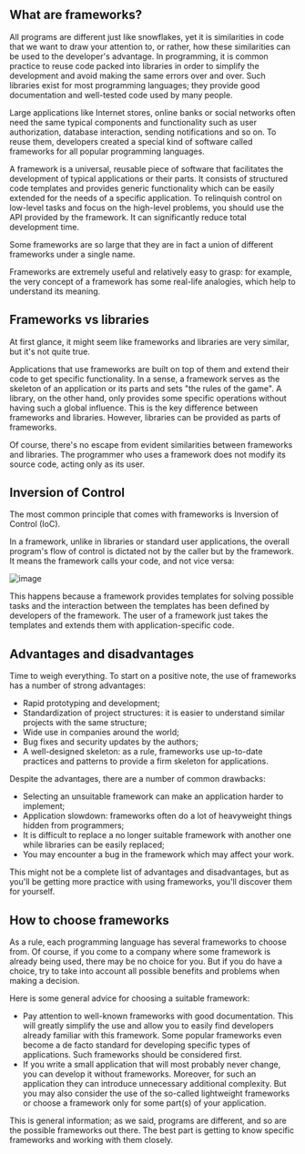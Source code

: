 ## What are frameworks?
All programs are different just like snowflakes, yet it is similarities in code that we want to draw your attention to, or rather, how these similarities can be used to the developer's advantage. In programming, it is common practice to reuse code packed into libraries in order to simplify the development and avoid making the same errors over and over. Such libraries exist for most programming languages; they provide good documentation and well-tested code used by many people.

Large applications like Internet stores, online banks or social networks often need the same typical components and functionality such as user authorization, database interaction, sending notifications and so on. To reuse them, developers created a special kind of software called frameworks for all popular programming languages.

A framework is a universal, reusable piece of software that facilitates the development of typical applications or their parts. It consists of structured code templates and provides generic functionality which can be easily extended for the needs of a specific application. To relinquish control on low-level tasks and focus on the high-level problems, you should use the API provided by the framework. It can significantly reduce total development time.

Some frameworks are so large that they are in fact a union of different frameworks under a single name.

Frameworks are extremely useful and relatively easy to grasp: for example, the very concept of a framework has some real-life analogies, which help to understand its meaning.

## Frameworks vs libraries
At first glance, it might seem like frameworks and libraries are very similar, but it's not quite true.

Applications that use frameworks are built on top of them and extend their code to get specific functionality. In a sense, a framework serves as the skeleton of an application or its parts and sets "the rules of the game". A library, on the other hand, only provides some specific operations without having such a global influence. This is the key difference between frameworks and libraries. However, libraries can be provided as parts of frameworks.

Of course, there's no escape from evident similarities between frameworks and libraries. The programmer who uses a framework does not modify its source code, acting only as its user.

## Inversion of Control

The most common principle that comes with frameworks is Inversion of Control (IoC).

In a framework, unlike in libraries or standard user applications, the overall program's flow of control is dictated not by the caller but by the framework. It means the framework calls your code, and not vice versa:

![image](https://user-images.githubusercontent.com/92832451/187451217-72977aed-5f31-4448-a4a1-749534a7f0b2.png)

This happens because a framework provides templates for solving possible tasks and the interaction between the templates has been defined by developers of the framework. The user of a framework just takes the templates and extends them with application-specific code.

## Advantages and disadvantages
Time to weigh everything. To start on a positive note, the use of frameworks has a number of strong advantages:

- Rapid prototyping and development;
- Standardization of project structures: it is easier to understand similar projects with the same structure;
- Wide use in companies around the world;
- Bug fixes and security updates by the authors;
- A well-designed skeleton: as a rule, frameworks use up-to-date practices and patterns to provide a firm skeleton for applications.

Despite the advantages, there are a number of common drawbacks:

- Selecting an unsuitable framework can make an application harder to implement;
- Application slowdown: frameworks often do a lot of heavyweight things hidden from programmers;
- It is difficult to replace a no longer suitable framework with another one while libraries can be easily replaced;
- You may encounter a bug in the framework which may affect your work.

This might not be a complete list of advantages and disadvantages, but as you'll be getting more practice with using frameworks, you'll discover them for yourself.

## How to choose frameworks

As a rule, each programming language has several frameworks to choose from. Of course, if you come to a company where some framework is already being used, there may be no choice for you. But if you do have a choice, try to take into account all possible benefits and problems when making a decision.

Here is some general advice for choosing a suitable framework:

- Pay attention to well-known frameworks with good documentation. This will greatly simplify the use and allow you to easily find developers already familiar with this framework. Some popular frameworks even become a de facto standard for developing specific types of applications. Such frameworks should be considered first.
- If you write a small application that will most probably never change, you can develop it without frameworks. Moreover, for such an application they can introduce unnecessary additional complexity. But you may also consider the use of the so-called lightweight frameworks or choose a framework only for some part(s) of your application.

This is general information; as we said, programs are different, and so are the possible frameworks out there. The best part is getting to know specific frameworks and working with them closely.

